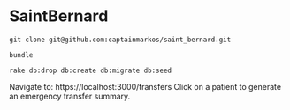 # SaintBernard
`git clone git@github.com:captainmarkos/saint_bernard.git`

`bundle`

`rake db:drop db:create db:migrate db:seed`

Navigate to: https://localhost:3000/transfers
Click on a patient to generate an emergency transfer summary.
